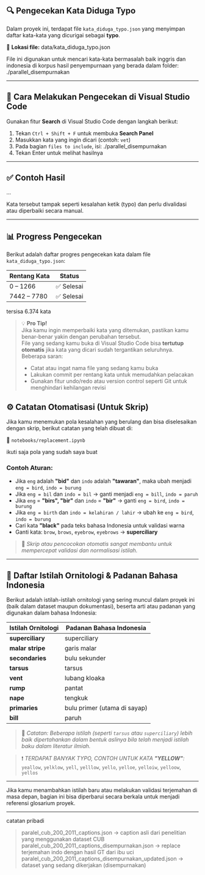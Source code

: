 ## 🔍 Pengecekan Kata Diduga Typo

Dalam proyek ini, terdapat file `kata_diduga_typo.json` yang menyimpan daftar kata-kata yang dicurigai sebagai **typo**.

📄 **Lokasi file:**
data/kata_diduga_typo.json


File ini digunakan untuk mencari kata-kata bermasalah baik inggris dan indonesia di korpus hasil penyempurnaan yang berada dalam folder:
./parallel_disempurnakan

---

## 🧭 Cara Melakukan Pengecekan di Visual Studio Code

Gunakan fitur **Search** di Visual Studio Code dengan langkah berikut:

1. Tekan `Ctrl + Shift + F` untuk membuka **Search Panel**
2. Masukkan kata yang ingin dicari (contoh: `vet`)
3. Pada bagian `files to include`, isi:
./parallel_disempurnakan
4. Tekan Enter untuk melihat hasilnya

---

## ✅ Contoh Hasil

...

Kata tersebut tampak seperti kesalahan ketik (typo) dan perlu divalidasi atau diperbaiki secara manual.

---

## 📊 Progress Pengecekan

Berikut adalah daftar progres pengecekan kata dalam file `kata_diduga_typo.json`:

| Rentang Kata | Status     |
|--------------|------------|
| 0 – 1266     | ✅ Selesai |
| 7442 – 7780  | ✅ Selesai |

tersisa 6.374 kata

> 💡 **Pro Tip!**  
> Jika kamu ingin memperbaiki kata yang ditemukan, pastikan kamu benar-benar yakin dengan perubahan tersebut.  
> File yang sedang kamu buka di Visual Studio Code bisa **tertutup otomatis** jika kata yang dicari sudah tergantikan seluruhnya.  
> Beberapa saran:
> - Catat atau ingat nama file yang sedang kamu buka
> - Lakukan commit per rentang kata untuk memudahkan pelacakan
> - Gunakan fitur undo/redo atau version control seperti Git untuk menghindari kehilangan revisi


## ⚙️ Catatan Otomatisasi (Untuk Skrip)

Jika kamu menemukan pola kesalahan yang berulang dan bisa diselesaikan dengan skrip, berikut catatan yang telah dibuat di:

📓 `notebooks/replacement.ipynb`

ikuti saja pola yang sudah saya buat

### Contoh Aturan:
- Jika `eng` adalah **"bid"** dan `indo` adalah **"tawaran"**, maka ubah menjadi `eng = bird`, `indo = burung`
- Jika `eng = bil` dan `indo = bil` → ganti menjadi `eng = bill`, `indo = paruh`
- Jika `eng` = **"birs", "bir"** dan `indo` = **"bir"** → ganti `eng = bird`, `indo = burung`
- Jika `eng = birth` dan `indo = kelahiran / lahir` → ubah ke `eng = bird`, `indo = burung`
- Cari kata **"black"** pada teks bahasa Indonesia untuk validasi warna
- Ganti kata: `brow`, `brows`, `eyebrow`, `eyebrows` → **superciliary**

> 💬 *Skrip atau pencocokan otomatis sangat membantu untuk mempercepat validasi dan normalisasi istilah.*
---

## 📘 Daftar Istilah Ornitologi & Padanan Bahasa Indonesia

Berikut adalah istilah-istilah ornitologi yang sering muncul dalam proyek ini (baik dalam dataset maupun dokumentasi), beserta arti atau padanan yang digunakan dalam bahasa Indonesia:

| Istilah Ornitologi      | Padanan Bahasa Indonesia                      |
|--------------------------|-----------------------------------------------|
| **superciliary**         | superciliary                                   |
| **malar stripe**         | garis malar                                     |
| **secondaries**          | bulu sekunder                                  |
| **tarsus**               | tarsus                                        |
| **vent**                 | lubang kloaka                                  |
| **rump**                 | pantat                                         |
| **nape**                 | tengkuk                                        |
| **primaries**            | bulu primer (utama di sayap)                   |
| **bill**                 | paruh                                          |

> 📝 *Catatan: Beberapa istilah (seperti `tarsus` atau `superciliary`) lebih baik dipertahankan dalam bentuk aslinya bila telah menjadi istilah baku dalam literatur ilmiah.*

> ❗ *TERDAPAT BANYAK TYPO, CONTOH UNTUK KATA **"YELLOW"**:*
> `yeallow`, `yelklow`, `yell`, `yelllow`, `yello`, `yelloe`, `yelloiw`, `yelloow`, `yellos`

---

Jika kamu menambahkan istilah baru atau melakukan validasi terjemahan di masa depan, bagian ini bisa diperbarui secara berkala untuk menjadi referensi glosarium proyek.



---
catatan pribadi
> paralel_cub_200_2011_captions.json -> caption asli dari penelitian yang menggunakan dataset CUB
> paralel_cub_200_2011_captions_disempurnakan.json -> replace terjemahan indo dengan hasil GT dari ibu uci
> paralel_cub_200_2011_captions_disempurnakan_updated.json -> dataset yang sedang dikerjakan (disempurnakan)
